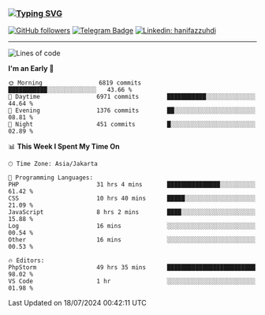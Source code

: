 ### [![Typing SVG](https://readme-typing-svg.herokuapp.com?font=lato&size=22&lines=Hi+There+👋)](https://git.io/typing-svg) 

[![GitHub followers](https://img.shields.io/github/followers/hanifazzuhdi?label=Follow&style=social)](https://github.com/hanifazzuhdi/?tab=follow) 
[![Telegram Badge](https://img.shields.io/badge/-hanif0198-blue?style=social&logo=telegram&link=https://www.t.me/hanif0198/)](https://www.t.me/hanif0198/) 
[![Linkedin: hanifazzuhdi](https://img.shields.io/badge/-hanifazzuhdi-blue?style=flat-square&logo=Linkedin&logoColor=white&link=https://www.linkedin.com/in/hanif-az-zuhdi-69688019b/)](https://www.linkedin.com/in/hanif-az-zuhdi-69688019b/) 

<hr/>

<!--START_SECTION:waka-->
![Lines of code](https://img.shields.io/badge/From%20Hello%20World%20I%27ve%20Written-59.8%20million%20lines%20of%20code-blue)

**I'm an Early 🐤** 

```text
🌞 Morning                6819 commits        ███████████░░░░░░░░░░░░░░   43.66 % 
🌆 Daytime                6971 commits        ███████████░░░░░░░░░░░░░░   44.64 % 
🌃 Evening                1376 commits        ██░░░░░░░░░░░░░░░░░░░░░░░   08.81 % 
🌙 Night                  451 commits         █░░░░░░░░░░░░░░░░░░░░░░░░   02.89 % 
```


📊 **This Week I Spent My Time On** 

```text
🕑︎ Time Zone: Asia/Jakarta

💬 Programming Languages: 
PHP                      31 hrs 4 mins       ███████████████░░░░░░░░░░   61.42 % 
CSS                      10 hrs 40 mins      █████░░░░░░░░░░░░░░░░░░░░   21.09 % 
JavaScript               8 hrs 2 mins        ████░░░░░░░░░░░░░░░░░░░░░   15.88 % 
Log                      16 mins             ░░░░░░░░░░░░░░░░░░░░░░░░░   00.54 % 
Other                    16 mins             ░░░░░░░░░░░░░░░░░░░░░░░░░   00.53 % 

🔥 Editors: 
PhpStorm                 49 hrs 35 mins      █████████████████████████   98.02 % 
VS Code                  1 hr                ░░░░░░░░░░░░░░░░░░░░░░░░░   01.98 % 
```


 Last Updated on 18/07/2024 00:42:11 UTC
<!--END_SECTION:waka-->
